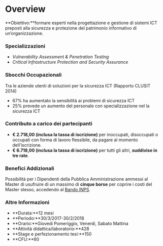 # Overview

**Obiettivo:**formare esperti nella progettazione e gestione di sistemi ICT preposti alla sicurezza e protezione del patrimonio informativo di un’organizzazione.

### Specializzazioni
* *Vulnerability Assessment & Penetration Testing*
* *Critical Infrastructure Protection and Security Assurance*

### Sbocchi Occupazionali

Tra le aziende utenti di soluzioni per la sicurezza ICT (Rapporto CLUSIT 2014)

* 67% ha aumentato la sensibilità ai problemi di sicurezza ICT
* 25% prevede un aumento del personale con specializzazione nel la sicurezza ICT


### Contributo a carico dei partecipanti

* **€ 2.718,00 (inclusa la tassa di iscrizione)** per inoccupati, disoccupati o occupati con forma di lavoro
flessibile, da pagare al momento dell’iscrizione.
* **€ 6.718,00 (inclusa la tassa di iscrizione)** per tutti gli altri, **suddivise in tre rate**.


### Benefici Addizionali
Possibilità per i Dipendenti della Pubblica Amministrazione ammessi al Master di usufruire di un massimo di **cinque borse** per coprire i costi del Master stesso, accedendo al [Bando INPS](http://www.inps.it/docallegati/Mig/Welfare/Bando_Master_I_e_II_livello_e_Corsi_Universitari_di_Perfezionamento.pdf).

### Altre Informazioni

* **Durata:**12 mesi
* **Periodo:**30/3/2017-30/2/2018
* **Orario:**Giovedi Pomeriggio, Venerdi, Sabato Mattina
* **Attività didattica/laboratorio:**428
* **Stage e perfezionamento tesi:**150
* **CFU:**60